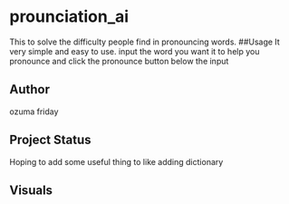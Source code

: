 # prounciation_ai
This to solve the difficulty people find in pronouncing words.
##Usage
It very simple and easy to use.
input the word you want it to help you pronounce and click the pronounce button below the input

## Author
ozuma friday

## Project Status
Hoping to add some useful thing to like adding dictionary
 ## Visuals
